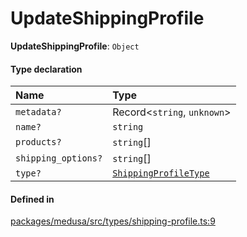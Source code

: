# UpdateShippingProfile

 **UpdateShippingProfile**: `Object`

#### Type declaration

| Name | Type |
| :------ | :------ |
| `metadata?` | Record<`string`, `unknown`\> |
| `name?` | `string` |
| `products?` | `string`[] |
| `shipping_options?` | `string`[] |
| `type?` | [`ShippingProfileType`](../enums/ShippingProfileType.md) |

#### Defined in

[packages/medusa/src/types/shipping-profile.ts:9](https://github.com/medusajs/medusa/blob/3d9f5ae63/packages/medusa/src/types/shipping-profile.ts#L9)
